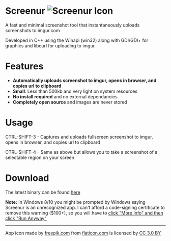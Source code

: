 # Screenur ![Screenur Icon](http://i.imgur.com/pc9lOm9.png "Screenur Icon") 
A fast and minimal screenshot tool that instantaneously uploads screenshots to imgur.com

Developed in C++ using the Winapi (win32) along with GDI/GDI+ for graphics and libcurl for uploading to imgur. 

# Features
- **Automatically uploads screenshot to imgur, opens in browser, and copies url to clipboard**
- **Small**: Less than 500kb and very light on system resources
- **No install required** and no external dependancies
- **Completely open source** and images are never stored


# Usage
CTRL-SHIFT-3 - Captures and uploads fullscreen screenshot to imgur, opens in browser, and copies url to clipboard

CTRL-SHIFT-4 - Same as above but allows you to take a screenshot of a selectable region on your screen

# Download
The latest binary can be found [here](https://github.com/Shivang44/Screenur/raw/master/Screenur.exe)

**Note:** In Windows 8/10 you might be prompted by Windows saying Screenur is an unrecognized app. I can't afford a code-signing certificate to remove this warning ($100+), so you will have to [click "More Info" and then click "Run Anyway"](http://i.imgur.com/VYggA3r.png)

***


App icon made by [freepik.com](http://www.freepik.com) from [flaticon.com](http://www.flaticon.com) is licensed by [CC 3.0 BY](http://creativecommons.org/licenses/by/3.0/)
